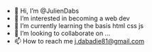 - 👋 Hi, I’m @JulienDabs
- 👀 I’m interested in becoming a web dev
- 🌱 I’m currently learning the basis html css js
- 💞️ I’m looking to collaborate on ...
- 📫 How to reach me j.dabadie81@gmail.com 

<!---
JulienDabs/JulienDabs is a ✨ special ✨ repository because its `README.md` (this file) appears on your GitHub profile.
You can click the Preview link to take a look at your changes.
--->

